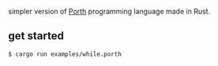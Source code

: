 simpler version of [Porth](https://gitlab.com/tsoding/porth) programming language made in Rust.

## get started
```sh
$ cargo run examples/while.porth
```
